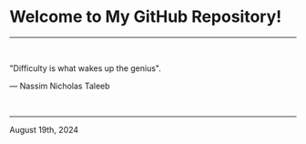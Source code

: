 # Welcome to My GitHub Repository!

---

<br>

"Difficulty is what wakes up the genius"\.

― Nassim Nicholas Taleeb
 
</br>

---
August 19th, 2024
